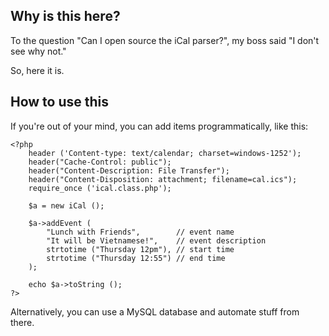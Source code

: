 ## Why is this here?

To the question "Can I open source the iCal parser?", 
my boss said "I don't see why not."

So, here it is.

## How to use this

If you're out of your mind, you can add items programmatically, like this:

    <?php
        header ('Content-type: text/calendar; charset=windows-1252');
        header("Cache-Control: public");
        header("Content-Description: File Transfer");
        header("Content-Disposition: attachment; filename=cal.ics");
        require_once ('ical.class.php');
        
        $a = new iCal ();
        
        $a->addEvent (
            "Lunch with Friends",        // event name
            "It will be Vietnamese!",    // event description
            strtotime ("Thursday 12pm"), // start time
            strtotime ("Thursday 12:55") // end time
        );
        
        echo $a->toString ();
    ?>

Alternatively, you can use a MySQL database and automate stuff from there.

